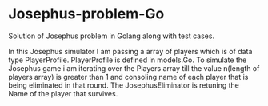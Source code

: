 # Josephus-problem-Go
Solution of Josephus problem in Golang along with test cases.

In this Josephus simulator I am passing a array of players which is of data type PlayerProfile. PlayerProfile is defined in models.Go. To simulate the Josephus game i am iterating over the Players array till the value n(length of players array) is greater than 1 and consoling name of each player that is being eliminated in that round. The JosephusEliminator is retuning the Name of the player that survives.  
